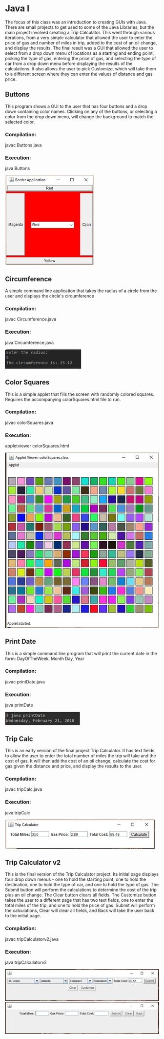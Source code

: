# Java I

The focus of this class was an introduction to creating GUIs with Java. There are small projects to get used to some of the Java Libraries, but the main project involved creating a Trip Calculator. This went through various iterations, from a very simple calculator that allowed the user to enter the price of gas and number of miles in trip, added to the cost of an oil change, and display the results. The final result was a GUI that allowed the user to select from a drop down menu of locations as a starting and ending point, picking the type of gas, entering the price of gas, and selecting the type of car from a drop down menu before displaying the results of the calculations. It also allows the user to pick Customize, which will take them to a different screen where they can enter the values of distance and gas price. 

## Buttons
This program shows a GUI to the user that has four buttons and a drop down containing color names. Clicking on any of the buttons, or selecting a color from the drop down menu, will change the background to match the selected color. 

### Compilation:
javac Buttons.java

### Execution:
java Buttons

![alt text](https://github.com/NotQuiteHeroes/Resources/blob/master/ScreenShots/javaIButtons.JPG "Color Buttons")

## Circumference
A simple command line application that takes the radius of a circle from the user and displays the circle's circumference

### Compilation:
javac Circumference.java

### Execution:
java Circumference.java

![alt text](https://github.com/NotQuiteHeroes/Resources/blob/master/ScreenShots/javaICircumference.JPG "Circumference")

## Color Squares
This is a simple applet that fills the screen with randomly colored squares. Requires the accompanying colorSquares.html file to run.

### Compilation:
javac colorSquares.java

### Execution:
appletviewer colorSquares.html

![alt text](https://github.com/NotQuiteHeroes/Resources/blob/master/ScreenShots/javaIcolorSquares.JPG "Random color squares")

## Print Date
This is a simple command line program that will print the current date in the form: DayOfTheWeek, Month Day, Year

### Compilation:
javac printDate.java

### Execution:
java printDate

![alt text](https://github.com/NotQuiteHeroes/Resources/blob/master/ScreenShots/javaIDate.JPG "Print current date")

## Trip Calc
This is an early version of the final project Trip Calculator. It has text fields to allow the user to enter the total number of miles the trip will take and the cost of gas. It will then add the cost of an oil change, calculate the cost for gas given the distance and price, and display the results to the user.

### Compilation:
javac tripCalc.java

### Execution:
java tripCalc

![alt text](https://github.com/NotQuiteHeroes/Resources/blob/master/ScreenShots/JavaISimpleTripCalc.JPG "Simple Trip Calculator")

## Trip Calculator v2
This is the final version of the Trip Calculator project. Its initial page displays four drop down menus - one to hold the starting point, one to hold the destination, one to hold the type of car, and one to hold the type of gas. The Submit button will perform the calculations to determine the cost of the trip plus an oil change. The Clear button clears all fields. The Customize button takes the user to a different page that has two text fields, one to enter the total miles of the trip, and one to hold the price of gas. Submit will perform the calculations, Clear will clear all fields, and Back will take the user back to the initial page.

### Compilation:
javac tripCalculatorv2.java

### Execution:
java tripCalculatorv2

![alt text](https://github.com/NotQuiteHeroes/Resources/blob/master/ScreenShots/JavaItripcalc.JPG "First page of Trip Calculator")
![alt text](https://github.com/NotQuiteHeroes/Resources/blob/master/ScreenShots/javaItripcalc2.JPG "customize page")

